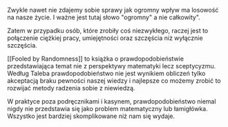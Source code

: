 Zwykle nawet nie zdajemy sobie sprawy jak ogromny wpływ ma losowość na nasze życie. I ważne jest tutaj słowo "ogromny" a nie całkowity". 

Zatem w przypadku osób, które zrobiły coś niezwykłego, raczej jest to połączenie ciężkiej pracy, umiejętności oraz szczęścia niż wyłącznie szczęścia. 

[[Fooled by Randomness]] to książka o prawdopodobieństwie przedstawiająca temat nie z perspektywy matematyki lecz sceptycyzmu. Według Taleba prawdopodobieństwo nie jest wynikiem obliczeń tylko akceptacją braku pewności naszej wiedzy i najlepsze co możemy zrobić to rozwijać metody radzenia sobie z niewiedzą. 

W praktyce poza podręcznikami i kasynem, prawdopodobieństwo niemal nigdy nie przedstawia się jako problem matematyczny lub łamigłówka. Wszystko jest bardziej skomplikowane niż nam się wydaje.  